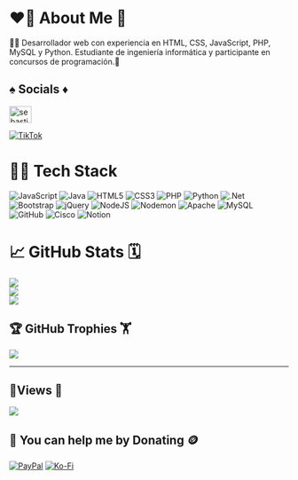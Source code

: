 # ❤️‍🔥 About Me 🌠 
👨‍💻 Desarrollador web con experiencia en HTML, CSS, JavaScript, PHP, MySQL y Python. Estudiante de ingeniería informática y participante en concursos de programación.🔭 


## ♠️ Socials ♦️ 
<p align="left">
<a href="https://instagram.com/sebastianndp" target="blank"><img align="center" src="https://raw.githubusercontent.com/rahuldkjain/github-profile-readme-generator/master/src/images/icons/Social/instagram.svg" alt="sebastianndp" height="30" width="40" /></a>
</p>

<!-- [![Instagram](https://img.shields.io/badge/Instagram-%23E4405F.svg?logo=Instagram&logoColor=white)](https://instagram.com/sebastianndp) -->
 [![TikTok](https://img.shields.io/badge/TikTok-%23000000.svg?logo=TikTok&logoColor=white)](https://tiktok.com/@sebastianndp) 

# 👨‍💻 Tech Stack
![JavaScript](https://img.shields.io/badge/javascript-%23323330.svg?style=for-the-badge&logo=javascript&logoColor=%23F7DF1E) ![Java](https://img.shields.io/badge/java-%23ED8B00.svg?style=for-the-badge&logo=openjdk&logoColor=white) ![HTML5](https://img.shields.io/badge/html5-%23E34F26.svg?style=for-the-badge&logo=html5&logoColor=white) ![CSS3](https://img.shields.io/badge/css3-%231572B6.svg?style=for-the-badge&logo=css3&logoColor=white) ![PHP](https://img.shields.io/badge/php-%23777BB4.svg?style=for-the-badge&logo=php&logoColor=white) ![Python](https://img.shields.io/badge/python-3670A0?style=for-the-badge&logo=python&logoColor=ffdd54) ![.Net](https://img.shields.io/badge/.NET-5C2D91?style=for-the-badge&logo=.net&logoColor=white) ![Bootstrap](https://img.shields.io/badge/bootstrap-%238511FA.svg?style=for-the-badge&logo=bootstrap&logoColor=white) ![jQuery](https://img.shields.io/badge/jquery-%230769AD.svg?style=for-the-badge&logo=jquery&logoColor=white) ![NodeJS](https://img.shields.io/badge/node.js-6DA55F?style=for-the-badge&logo=node.js&logoColor=white) ![Nodemon](https://img.shields.io/badge/NODEMON-%23323330.svg?style=for-the-badge&logo=nodemon&logoColor=%BBDEAD) ![Apache](https://img.shields.io/badge/apache-%23D42029.svg?style=for-the-badge&logo=apache&logoColor=white) ![MySQL](https://img.shields.io/badge/mysql-4479A1.svg?style=for-the-badge&logo=mysql&logoColor=white) ![GitHub](https://img.shields.io/badge/github-%23121011.svg?style=for-the-badge&logo=github&logoColor=white) ![Cisco](https://img.shields.io/badge/cisco-%23049fd9.svg?style=for-the-badge&logo=cisco&logoColor=black) ![Notion](https://img.shields.io/badge/Notion-%23000000.svg?style=for-the-badge&logo=notion&logoColor=white)
# 📈 GitHub Stats 🗓️

![](https://github-readme-stats.vercel.app/api?username=Sebas2103&theme=default&hide_border=false&include_all_commits=true&count_private=true)<br/>
![](https://github-readme-streak-stats.herokuapp.com/?user=Sebas2103&theme=default&hide_border=false)<br/>
![](https://github-readme-stats.vercel.app/api/top-langs/?username=Sebas2103&theme=default&hide_border=false&include_all_commits=true&count_private=true&layout=compact)

## 🏆 GitHub Trophies 🏋️  
![](https://github-profile-trophy.vercel.app/?username=Sebas2103&theme=prussian&no-frame=true&no-bg=false&margin-w=4)

---
##  🌌Views 👀
[![](https://visitcount.itsvg.in/api?id=Sebas2103&icon=0&color=1)](https://visitcount.itsvg.in)

  ## 💎 You can help me by Donating 🪙
  [![PayPal](https://img.shields.io/badge/PayPal-00457C?style=for-the-badge&logo=paypal&logoColor=white)](https://paypal.me/JuanPalacio479) [![Ko-Fi](https://img.shields.io/badge/Ko--fi-F16061?style=for-the-badge&logo=ko-fi&logoColor=white)](https://ko-fi.com/juansebastiandiazpalacio86) 

  
<!-- Proudly created with GPRM ( https://gprm.itsvg.in ) -->